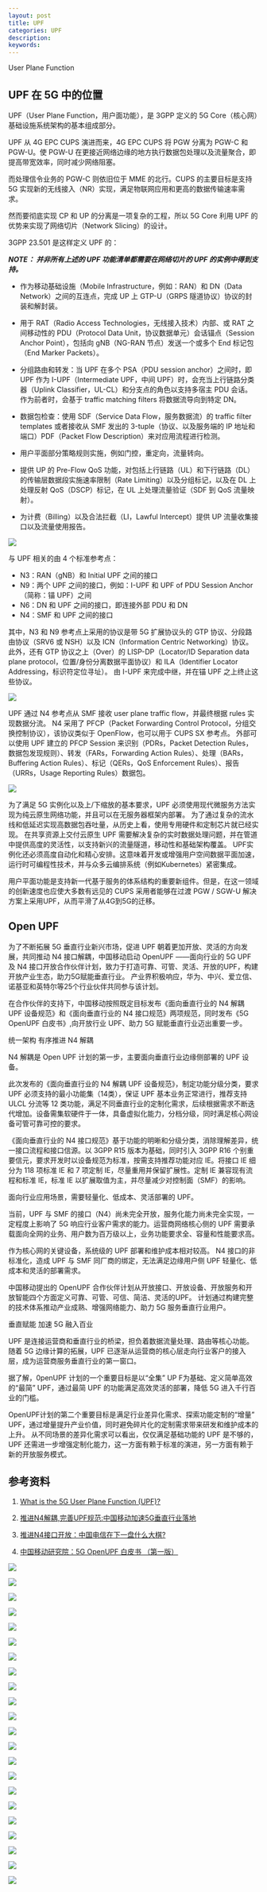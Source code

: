```yaml
---
layout: post
title: UPF
categories: UPF
description:
keywords:
---
```


User Plane Function

## UPF 在 5G 中的位置

UPF（User Plane Function，用户面功能），是 3GPP 定义的 5G Core（核心网）基础设施系统架构的基本组成部分。

UPF 从 4G EPC CUPS 演进而来，4G EPC CUPS 将 PGW 分离为 PGW-C 和 PGW-U。使 PGW-U 在更接近网络边缘的地方执行数据包处理以及流量聚合，即提高带宽效率，同时减少网络阻塞。

而处理信令业务的 PGW-C 则依旧位于 MME 的北行。CUPS 的主要目标是支持 5G 实现新的无线接入（NR）实现，满足物联网应用和更高的数据传输速率需求。

然而要彻底实现 CP 和 UP 的分离是一项复杂的工程，所以 5G Core 利用 UPF 的优势来实现了网络切片（Network Slicing）的设计。

3GPP 23.501 是这样定义 UPF 的：

***NOTE： 并非所有上述的 UPF 功能清单都需要在网络切片的 UPF 的实例中得到支持。***

* 作为移动基础设施（Mobile Infrastructure，例如：RAN）和 DN（Data Network）之间的互连点，完成 UP 上 GTP-U（GRPS 隧道协议）协议的封装和解封装。

* 用于 RAT（Radio Access Technologies，无线接入技术）内部、或 RAT 之间移动性的 PDU（Protocol Data Unit，协议数据单元）会话锚点（Session Anchor Point），包括向 gNB（NG-RAN 节点）发送一个或多个 End 标记包（End Marker Packets）。

* 分组路由和转发：当 UPF 在多个 PSA（PDU session anchor）之间时，即 UPF 作为 I-UPF（Intermediate UPF，中间 UPF）时，会充当上行链路分类器（Uplink Classifier，UL-CL）和分支点的角色以支持多宿主 PDU 会话。作为前者时，会基于 traffic matching filters 将数据流导向到特定 DN。

* 数据包检查：使用 SDF（Service Data Flow，服务数据流）的 traffic filter templates 或者接收从 SMF 发出的 3-tuple（协议、以及服务端的 IP 地址和端口）PDF（Packet Flow Description）来对应用流程进行检测。

* 用户平面部分策略规则实施，例如门控，重定向，流量转向。

* 提供 UP 的 Pre-Flow QoS 功能，对包括上行链路（UL）和下行链路（DL）的传输层数据段实施速率限制（Rate Limiting）以及分组标记，以及在 DL 上处理反射 QoS（DSCP）标记，在 UL 上处理流量验证（SDF 到 QoS 流量映射）。

* 为计费（Billing）以及合法拦截（LI，Lawful Intercept）提供 UP 流量收集接口以及流量使用报告。

![](https://www.metaswitch.com/hs-fs/hubfs/Blogs/multi-ran.png?width=1357&name=multi-ran.png)

与 UPF 相关的由 4 个标准参考点：

* N3：RAN（gNB）和 Initial UPF 之间的接口
* N9：两个 UPF 之间的接口，例如：I-UPF 和 UPF of PDU Session Anchor（简称：锚 UPF）之间
* N6：DN 和 UPF 之间的接口，即连接外部 PDU 和 DN
* N4：SMF 和 UPF 之间的接口

其中，N3 和 N9 参考点上采用的协议是带 5G 扩展协议头的 GTP 协议、分段路由协议（SRV6 或 NSH）以及 ICN（Information Centric Networking）协议。
此外，还有 GTP 协议之上（Over）的 LISP-DP（Locator/ID Separation data plane protocol，位置/身份分离数据平面协议）和 ILA（Identifier Locator Addressing，标识符定位寻址）。
由 I-UPF 来完成中继，并在锚 UPF 之上终止这些协议。

![](https://www.metaswitch.com/hs-fs/hubfs/Blogs/5g-gtp-what-is-upf-blog.png?width=922&name=5g-gtp-what-is-upf-blog.png)

UPF 通过 N4 参考点从 SMF 接收 user plane traffic flow，并最终根据 rules 实现数据分流。
N4 采用了 PFCP（Packet Forwarding Control Protocol，分组交换控制协议），该协议类似于 OpenFlow，也可以用于 CUPS SX 参考点。
外部可以使用 UPF 建立的 PFCP Session 来识别（PDRs，Packet Detection Rules，数据包发现规则）、转发（FARs，Forwarding Action Rules）、处理（BARs，Buffering Action Rules）、标记（QERs，QoS Enforcement Rules）、报告（URRs，Usage Reporting Rules）数据包。

![](https://www.metaswitch.com/hs-fs/hubfs/Blogs/pfcp-pdr-what-is-upf.png?width=1205&name=pfcp-pdr-what-is-upf.png)

为了满足 5G 实例化以及上/下缩放的基本要求，UPF 必须使用现代微服务方法实现为纯云原生网络功能，并且可以在无服务器框架内部署。
为了通过复杂的流水线和低延迟实现高数据包吞吐量，从历史上看，使用专用硬件和定制芯片就已经实现。
在共享资源上交付云原生 UPF 需要解决复杂的实时数据处理问题，并在管道中提供高度的灵活性，以支持新兴的流量隧道，移动性和基础架构覆盖。
UPF实例化还必须高度自动化和精心安排。这意味着开发或增强用户空间数据平面加速，运行时可编程性技术，并与众多云编排系统（例如Kubernetes）紧密集成。

用户平面功能是支持新一代基于服务的体系结构的重要新组件。但是，在这一领域的创新速度也应使大多数有远见的 CUPS 采用者能够在过渡 PGW / SGW-U 解决方案上采用UPF，从而平滑了从4G到5G的迁移。

## Open UPF
为了不断拓展 5G 垂直行业新兴市场，促进 UPF 朝着更加开放、灵活的方向发展，共同推动 N4 接口解耦，中国移动启动 OpenUPF ——面向行业的 5G UPF 及 N4 接口开放合作伙伴计划，致力于打造可靠、可管、灵活、开放的UPF，构建开放产业生态，助力5G赋能垂直行业。
产业界积极响应，华为、中兴、爱立信、诺基亚和英特尔等25个行业伙伴共同参与该计划。

在合作伙伴的支持下，中国移动按照既定目标发布《面向垂直行业的 N4 解耦 UPF 设备规范》和《面向垂直行业的 N4 接口规范》两项规范，同时发布《5G OpenUPF 白皮书》,向开放行业 UPF、助力 5G 赋能垂直行业迈出重要一步。

统一架构 有序推进 N4 解耦

N4 解耦是 Open UPF 计划的第一步，主要面向垂直行业边缘侧部署的 UPF 设备。

此次发布的《面向垂直行业的 N4 解耦 UPF 设备规范》，制定功能分级分类，要求 UPF 必须支持的最小功能集（14类），保证 UPF 基本业务正常进行，推荐支持 ULCL 分流等 12 类功能，满足不同垂直行业的定制化需求，后续根据需求不断迭代增加。设备需集软硬件于一体，具备虚拟化能力，分档分级，同时满足核心网设备可管可靠可控的要求。

《面向垂直行业的 N4 接口规范》基于功能的明晰和分级分类，消除理解差异，统一接口流程和接口信源。以 3GPP R15 版本为基础，同时引入 3GPP R16 个别重要信元，要求开发时以设备规范为标准，按需支持推荐功能对应 IE。将接口 IE 细分为 118 项标准 IE 和 7 项定制 IE，尽量重用并保留扩展性。定制 IE 兼容现有流程和标准 IE，标准 IE 以扩展取值为主，并尽量减少对控制面（SMF）的影响。
 
面向行业应用场景，需要轻量化、低成本、灵活部署的 UPF。

当前，UPF 与 SMF 的接口（N4）尚未完全开放，服务化能力尚未完全实现，一定程度上影响了 5G 响应行业客户需求的能力。运营商网络核心侧的 UPF 需要承载面向全网的业务、用户数为百万级以上，业务功能要求全、容量和性能要求高。

作为核心网的关键设备，系统级的 UPF 部署和维护成本相对较高。 N4 接口的非标准化，造成 UPF 与 SMF 同厂商的绑定，无法满足边缘用户侧 UPF 轻量化、低成本和灵活的部署需求。
 
中国移动提出的 OpenUPF 合作伙伴计划从开放接口、开放设备、开放服务和开放智能四个方面定义可靠、可管、可信、简洁、灵活的UPF。
计划通过构建完整的技术体系推动产业成熟、增强网络能力、助力 5G 服务垂直行业用户。

垂直赋能 加速 5G 融入百业

UPF 是连接运营商和垂直行业的桥梁，担负着数据流量处理、路由等核心功能。随着 5G 边缘计算的拓展，UPF 已逐渐从运营商的核心层走向行业客户的接入层，成为运营商服务垂直行业的第一窗口。

据了解，0penUPF 计划的一个重要目标是以“全集” UP F为基础、定义简单高效的“最简” UPF，通过最简 UPF 的功能满足高效灵活的部署，降低 5G 进入千行百业的门槛。

OpenUPF计划的第二个重要目标是满足行业差异化需求、探索功能定制的“增量” UPF，通过增量提升产业价值，同时避免碎片化的定制需求带来研发和维护成本的上升。
从不同场景的差异化需求可以看出，仅仅满足基础功能的 UPF 是不够的，UPF 还需进一步增强定制化能力，这一方面有赖于标准的演进，另一方面有赖于新的开放服务模式。

## 参考资料
1. [What is the 5G User Plane Function (UPF)?](https://www.metaswitch.com/knowledge-center/reference/what-is-the-5g-user-plane-function-upf)

2. [推进N4解耦,完善UPF规范:中国移动加速5G垂直行业落地](https://www.hotbak.net/key/08440a46a7497bcf543cf774e48df854_34.html)

3. [推进N4接口开放：中国电信在下一盘什么大棋?](http://m.c114.com.cn/w117-1128384.html)

4. [中国移动研究院：5G OpenUPF 白皮书 （第一版）](https://www.shangyexinzhi.com/article/573138.html)

![](https://img.shangyexinzhi.com/xztest-image/article/85db2f66be1eaf180b36d982463b1f54.jpeg)
  
![](https://img.shangyexinzhi.com/xztest-image/article/20344fd5c9d03af4ecb3608f0d92229e.jpeg)

![](https://img.shangyexinzhi.com/xztest-image/article/e51664dd4f971ad196c1c90f42e1abf7.jpeg)

![](https://img.shangyexinzhi.com/xztest-image/article/6155526576af11747cdd7360c568c460.jpeg)

![](https://img.shangyexinzhi.com/xztest-image/article/baa729770ac079f6ae0583cd4e6e1469.jpeg)

![](https://img.shangyexinzhi.com/xztest-image/article/19255ddbe4b942c6664bdf4bca1c829e.jpeg)

![](https://img.shangyexinzhi.com/xztest-image/article/139ff21b2ff59860badc0a596ab28ebb.jpeg)

![](https://img.shangyexinzhi.com/xztest-image/article/5a7185510a37c782b51e35804231d948.jpeg)

![](https://img.shangyexinzhi.com/xztest-image/article/82b5699594e8722320e53c475711918d.jpeg)

![](https://img.shangyexinzhi.com/xztest-image/article/0cebcf79f011793b5f37ea3bee85cdea.jpeg)

![](https://img.shangyexinzhi.com/xztest-image/article/487700c62870660c637003eb6c430bbb.jpeg)

![](https://img.shangyexinzhi.com/xztest-image/article/931653ac1fd6be74ce572fe636d745c7.jpeg)

![](https://img.shangyexinzhi.com/xztest-image/article/05ac5766b393a720ad47357a5e30962e.jpeg)

![](https://img.shangyexinzhi.com/xztest-image/article/e2343304e631743de11ffedd3dcd6989.jpeg)

![](https://img.shangyexinzhi.com/xztest-image/article/73861e8fdbd7ae9b2401f8dace51f830.jpeg)

![](https://img.shangyexinzhi.com/xztest-image/article/430fd079189b13c7982e4c33ce770375.jpeg)

![](https://img.shangyexinzhi.com/xztest-image/article/83be95e0f7207b052844e3d519b0debb.jpeg)

![](https://img.shangyexinzhi.com/xztest-image/article/027b24b981d7a762fe47968787a5ecec.jpeg)

![](https://img.shangyexinzhi.com/xztest-image/article/bb0cbb7d538b07583265e602a8d19a6c.jpeg)

![](https://img.shangyexinzhi.com/xztest-image/article/18c5a9af66d0c5e4263e35c05862862a.jpeg)

![](https://img.shangyexinzhi.com/xztest-image/article/42605ee5ea65104fe8e202cb747f711f.jpeg)

![](https://img.shangyexinzhi.com/xztest-image/article/0c5b9c90df0c6b5593a6bfc5af33dcb2.jpeg)
